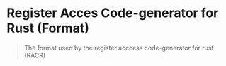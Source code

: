 # Register Acces Code-generator for Rust (Format)
> The format used by the register acccess code-generator for rust (RACR)
